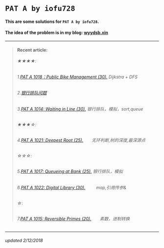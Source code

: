 # `PAT A by iofu728 `

#### This are some solutions for `PAT A by iofu728`.

#### The idea of the problem is in my blog: [wyydsb.xin][1]
-----
>#### Recent article:
>###### ★★★★:
>###### 1.[PAT A 1018：Public Bike Management (30).][2]  Dijkstra + DFS
>###### 2.[银行排队问题][3]
>###### 3.[PAT A 1014: Waiting in Line (30).][5]         银行排队，模拟，sort,queue
>###### ★★★☆:
>###### 4.[PAT A 1021: Deepest Root (25).][8]            无环判断,树的深度,最深源点
>###### ☆☆☆:
>###### 5.[PAT A 1017: Queueing at Bank (25).][4]        银行排队，模拟
>###### 6.[PAT A 1022: Digital Library (30).][7]         map,引用传参&
>###### ☆:
>###### 7.[PAT A 1015: Reversible Primes (20).][6]       素数，进制转换
-----
###### updated 2/12/2018



				
[1]:http://wyydsb.xin     "乌云压顶是吧"
[2]: http://wyydsb.xin/2018/02/11/1018/  "PAT A 1018: Public Bike Management (30)"
[3]: http://wyydsb.xin/2018/02/10/slfx/  "银行排队问题分析"
[4]: http://wyydsb.xin/2018/02/10/1017/  "PAT A 1017: Queueing at Bank (25)"
[5]: http://wyydsb.xin/2018/02/10/1014/  "PAT A 1014: Waiting in Line (30)"
[6]: http://wyydsb.xin/2018/02/10/1015/  "PAT A 1015:  Reversible Primes (20)"
[7]:http://wyydsb.xin/2018/02/09/1022/  "PAT A 1022: Digital Library (30)"
[8]: http://wyydsb.xin/2018/02/12/1021/  "PAT A 1021: Deepest Root (25)"
